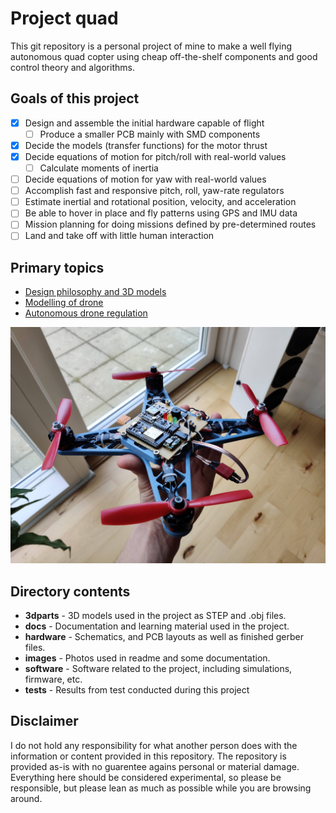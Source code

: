 # Project quad

This git repository is a personal project of mine to make a well flying autonomous quad copter using cheap off-the-shelf components and good control theory and algorithms.

## Goals of this project

- [x] Design and assemble the initial hardware capable of flight
  - [ ] Produce a smaller PCB mainly with SMD components
- [x] Decide the models (transfer functions) for the motor thrust
- [x] Decide equations of motion for pitch/roll with real-world values
  - [ ] Calculate moments of inertia
- [ ] Decide equations of motion for yaw with real-world values
- [ ] Accomplish fast and responsive pitch, roll, yaw-rate regulators
- [ ] Estimate inertial and rotational position, velocity, and acceleration
- [ ] Be able to hover in place and fly patterns using GPS and IMU data
- [ ] Mission planning for doing missions defined by pre-determined routes
- [ ] Land and take off with little human interaction

## Primary topics
- [Design philosophy and 3D models](/README.md)
- [Modelling of drone](/docs/modelling_of_drone.md)
- [Autonomous drone regulation](docs/autonomous_drones.md)

![](images/readme_frontimage.jpg)

## Directory contents

- **3dparts** - 3D models used in the project as STEP and .obj files.
- **docs** - Documentation and learning material used in the project.
- **hardware** - Schematics, and PCB layouts as well as finished gerber files.
- **images** - Photos used in readme and some documentation.
- **software** - Software related to the project, including simulations, firmware, etc.
- **tests** - Results from test conducted during this project

## Disclaimer

I do not hold any responsibility for what another person does with the information or content provided in this repository. The repository is provided as-is with no guarentee agains personal or material damage. Everything here should be considered experimental, so please be responsible, but please lean as much as possible while you are browsing around. 